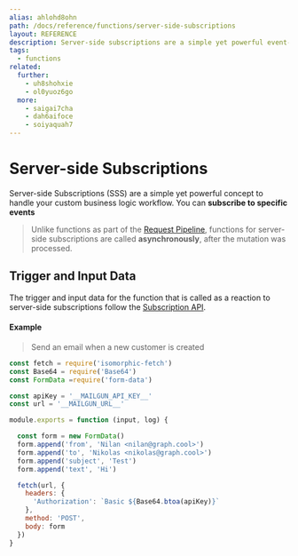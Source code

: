 ```yaml
---
alias: ahlohd8ohn
path: /docs/reference/functions/server-side-subscriptions
layout: REFERENCE
description: Server-side subscriptions are a simple yet powerful event-based concept on top of GraphQL to implement custom business logic.
tags:
  - functions
related:
  further:
    - uh8shohxie
    - ol0yuoz6go
  more:
    - saigai7cha
    - dah6aifoce
    - soiyaquah7
---
```


# Server-side Subscriptions

Server-side Subscriptions (SSS) are a simple yet powerful concept to handle your custom business logic workflow. You can **subscribe to specific events**

> Unlike functions as part of the [Request Pipeline](!alias-pa6guruhaf), functions for server-side subscriptions are called **asynchronously**, after the mutation was processed.

## Trigger and Input Data

The trigger and input data for the function that is called as a reaction to server-side subscriptions follow the [Subscription API](!alias-aip7oojeiv).

#### Example

> Send an email when a new customer is created

```js
const fetch = require('isomorphic-fetch')
const Base64 = require('Base64')
const FormData =require('form-data')

const apiKey = '__MAILGUN_API_KEY__'
const url = '__MAILGUN_URL__'

module.exports = function (input, log) {

  const form = new FormData()
  form.append('from', 'Nilan <nilan@graph.cool>')
  form.append('to', 'Nikolas <nikolas@graph.cool>')
  form.append('subject', 'Test')
  form.append('text', 'Hi')

  fetch(url, {
    headers: {
      'Authorization': `Basic ${Base64.btoa(apiKey)}`
    },
    method: 'POST',
    body: form
  })
}
```
